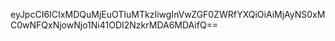 eyJpcCI6ICIxMDQuMjEuOTIuMTkzIiwgInVwZGF0ZWRfYXQiOiAiMjAyNS0xMC0wNFQxNjowNjo1Ni41ODI2NzkrMDA6MDAifQ==